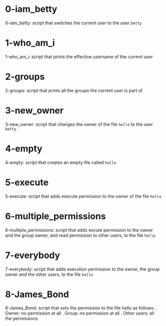 # 0-iam_betty

0-iam_betty: script that switches the current user to the user `betty`

# 1-who_am_i

1-who_am_i: script that prints the effective username of the current user

# 2-groups

2-groups: script that prints all the groups the current user is part of

# 3-new_owner

3-new_owner: script that changes the owner of the file `hello` to the user `betty`

# 4-empty 

4-empty: script that creates an empty file called `hello`

# 5-execute

5-execute: script that adds execute permission to the owner of the file `hello`

# 6-multiple_permissions

6-multiple_permissions: script that adds excute permission to the owner and the group owner, and read permission to other users, to the file `hello`

# 7-everybody

7-everybody: script that adds execution permission to the owner, the group owner and the other users, to the file `hello`

# 8-James_Bond

8-James_Bond: script that sets the permission to the file hello as follows:
		. Owner: no permission at all
		. Group: no permission at all
		. Other users: all the permissions
